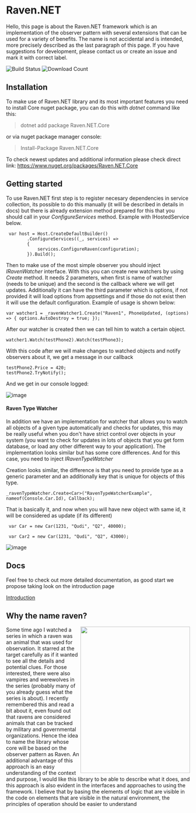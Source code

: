 # Raven.NET

Hello, this page is about the Raven.NET framework which is an implementation of the observer pattern with several extensions that can be used for a variety of benefits. The name is not accidental and is intended, more precisely described as the last paragraph of this page. If you have suggestions for development, please contact us or create an issue and mark it with correct label.

![Build Status](https://github.com/wisedev-code/Raven.NET/actions/workflows/dotnet.yml/badge.svg) ![Download Count](https://img.shields.io/nuget/dt/Raven.NET.Core?label=Nuget%20Downloads%3A&style=plastic)

## Installation
To make use of Raven.NET library and its most important features you need to install Core nuget package, you can do this with *dotnet* command like this:
> dotnet add package Raven.NET.Core

or via nuget package manager console:

> Install-Package Raven.NET.Core 

To check newest updates and additional information please check direct link:
https://www.nuget.org/packages/Raven.NET.Core
## Getting started
To use Raven.NET first step is to register necesary dependencies in service collection, its possible to do this manually (it will be described in details in docs) but there is already extension method prepared for this that you should call in your *ConfigureServices* method. Example with IHostedService below.

```
 var host = Host.CreateDefaultBuilder()
        .ConfigureServices((_, services) =>
        {
            services.ConfigureRaven(configuration);
        }).Build();
```

Then to make use of the most simple observer you should inject *IRavenWatcher* interface.
With this you can create new watchers by using _Create_ method. It needs 2 parameters, when first is name of watcher (needs to be unique) and the second is the callback where we will get updates. Additionally it can have the third parameter which is options, if not provided it will load options from appsettings and if those do not exist then it will use the default configuration. Example of usage is shown below:

```
var watcher1 = _ravenWatcher1.Create("Raven1", PhoneUpdated, (options) => { options.AutoDestroy = true; });
```

After our watcher is created then we can tell him to watch a certain object.

```
watcher1.Watch(testPhone2).Watch(testPhone3);
```

With this code after we will make changes to watched objects and notify observers about it, we get a message in our callback

```
testPhone2.Price = 420;
testPhone2.TryNotify();
```

And we get in our console logged:

![image](https://user-images.githubusercontent.com/111281468/187757222-ce7eebeb-6cd6-4a43-a5ce-2fb04d773ad3.png)

#### Raven Type Watcher
In addition we have an implementation for watcher that allows you to watch all objects of a given type automatically and checks for updates, this may be really useful when you don't have strict control over objects in your system (you want to check for updates in lots of objects that you get form database, or load any other different way to your application). The implementation looks similar but has some core differences. And for this case, you need to inject *IRavenTypeWatcher*


Creation looks similar, the difference is that you need to provide type as a generic parameter and an additionally key that is unique for objects of this type.

```
_ravenTypeWatcher.Create<Car>("RavenTypeWatcherExample", nameof(Console.Car.Id), Callback);
```

That is basically it, and now when you will have new object with same id, it will be considered as update (if its different)

```
 var Car = new Car(1231, "Qudi", "Q2", 40000);
        
 var Car2 = new Car(1231, "Qudi", "Q2", 43000);
```

![image](https://user-images.githubusercontent.com/111281468/187761669-055672e4-0c2c-4057-8bf4-fc11fe38df56.png)


## Docs
Feel free to check out more detailed documentation, as good start we propose taking look on the introduction page

[Introduction](/Docs/Introduction.md)


## Why the name raven?
<img align="right" height="400" width="300" src="https://user-images.githubusercontent.com/105814382/169652167-82a3570b-0c55-4498-b313-1a66eeec893f.png"/>
<p align="left" >Some time ago I watched a series in which a raven was an animal that was used for observation. It starred at the target 
carefully as if it wanted to see all the details and potential clues. For those interested, there were also vampires and werewolves 
in the series (probably many of you already guess what the series is about). I recently remembered this and read a bit about it, 
even found out that ravens are considered animals that can be tracked by military and governmental organizations. Hence the idea to name 
the library whose core will be based on the observer pattern as Raven. An additional advantage of this approach is an easy understanding of the context and purpose, I would like this library to be able to describe what it does, and this approach is also evident in the interfaces and approaches to using the framework. I believe that by basing the elements of logic that are visible in the code on elements that are visible in the natural environment, the principles of operation should be easier to understand



 </p>

